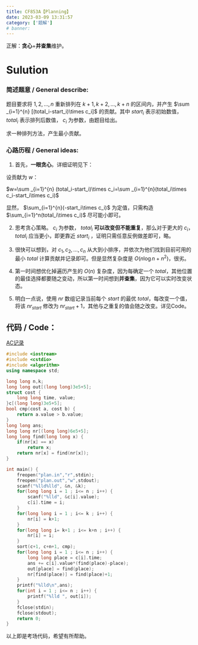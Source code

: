 ```yaml
---
title: CF853A【Planning】
date: 2023-03-09 13:31:57
category: ['题解']
# banner: 
---
```

正解：**贪心**+**并查集**维护。

# Sulution

### 简述题意 / General describe:

题目要求将 $1,2,...,n$ 重新排列在 $k+1,k+2,...,k+n$ 的区间内，并产生 $\sum _{i=1}^{n} [(total_i-start_i)\times c_i]$ 的贡献。其中 $start_i$ 表示初始数值， $total_i$ 表示排列后数值， $c_i$ 为参数，由题目给出。

求一种排列方法，产生最小贡献。

### 心路历程 / General ideas:

1. 首先，**一眼贪心**。详细证明见下：

设贡献为 $w$：

 $w=\sum _{i=1}^{n} (total_i-start_i)\times c_i=\sum _{i=1}^{n}(total_i\times c_i-start_i\times c_i)$ 
 
 显然， $\sum_{i=1}^{n}(-start_i\times c_i)$ 为定值，只需构造 $\sum_{i=1}^n(total_i\times c_i)$ 尽可能小即可。
 
2. 思考贪心策略。 $c_i$ 为参数， $total_i$ **可以改变但不能重复**，那么对于更大的 $c_i$， $total_i$ 应当更小，即更靠近 $start_i$ ，证明只需任意反例做差即可，略。

3. 很快可以想到，对 $c_1,c_2,...,c_n$ 从大到小排序，并依次为他们找到目前可用的最小 $total$ 计算贡献并记录即可。但是显然复杂度是 $O(n\log n+n^2)$，很劣。

4. 第一时间想优化掉遍历产生的 $O(n)$ 复杂度，因为每确定一个 $total$，其他位置的最佳选择都要随之变动，所以第一时间想到**并查集**，因为它可以实时改变状态。

5. 明白一点说，使用 $nr$ 数组记录当前每个 $start$ 的最优 $total$，每改变一个值，将该 $nr_{start}$ 修改为 $nr_{start}+1$，其他与之重复的值会随之改变。详见Code。

## 代码 / Code：

[AC记录](https://www.luogu.com.cn/record/103929898)

```cpp
#include <iostream>
#include <cstdio>
#include <algorithm>
using namespace std;

long long n,k;
long long out[(long long)3e5+5]; 
struct cost {
	long long time, value;
}c[(long long)3e5+5];
bool cmp(cost a, cost b) {
	return a.value > b.value;
}
long long ans;
long long nr[(long long)6e5+5];
long long find(long long x) {
	if(nr[x] == x)
		return x;
	return nr[x] = find(nr[x]);
}

int main() {
	freopen("plan.in","r",stdin);
	freopen("plan.out","w",stdout);
	scanf("%lld%lld", &n, &k);
	for(long long i = 1 ; i<= n ; i++) {
		scanf("%lld", &c[i].value);
		c[i].time = i;
	}
	for(long long i = 1 ; i<= k ; i++) {
		nr[i] = k+1;
	}
	for(long long i= k+1 ; i<= k+n ; i++) {
		nr[i] = i;
	}
	sort(c+1, c+n+1, cmp);
	for(long long i = 1 ; i<= n ; i++) {
		long long place = c[i].time;
		ans += c[i].value*(find(place)-place);
		out[place] = find(place);
		nr[find(place)] = find(place)+1;
	}
	printf("%lld\n",ans);
	for(int i = 1 ; i<= n ; i++) {
		printf("%lld ", out[i]);
	}
	fclose(stdin);
	fclose(stdout);
	return 0;
} 
```

以上即是考场代码，希望有所帮助。
